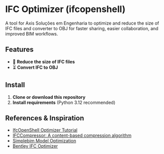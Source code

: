 # IFC Optimizer (ifcopenshell)
 
A tool for Axis Soluções em Engenharia to optimize and reduce the size of IFC files and converter to OBJ for faster sharing, easier collaboration, and improved BIM workflows.

## Features

- 🧹 **Reduce the size of IFC files**
- ⏳ **Convert IFC to OBJ**

## Install

1. **Clone or download this repository**
2. **Install requirements** (Python 3.12 recommended)

## References & Inspiration

- [IfcOpenShell Optimizer Tutorial](https://academy.ifcopenshell.org/posts/ifcopenshell-optimizer-tutorial/)
- [IFCCompressor: A content-based compression algorithm](https://yushen-liu.github.io/IFCCompressor/index.html)
- [Simplebim Model Optimization](https://support.simplebim.com/04-clean-up-models/)
- [Bentley IFC Optimizer](https://docs.bentley.com/LiveContent/web/AECOsim%20Building%20Designer%20Help-v5/en/GUID-3CB7A5B3-5A2E-48E2-9116-E0B041AEF934.html)
